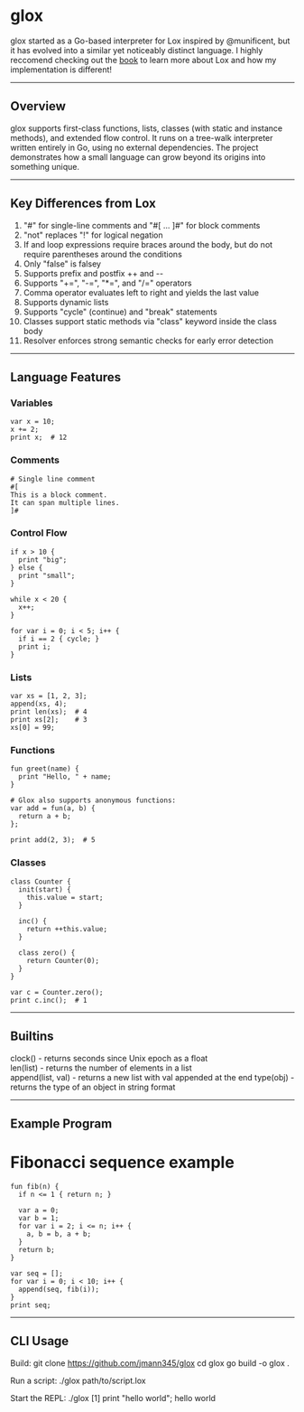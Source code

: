 # glox

glox started as a Go-based interpreter for Lox inspired by @munificent, but it has evolved into a similar yet noticeably distinct language. I highly reccomend checking out the [book](https://craftinginterpreters.com/) to learn more about Lox and how my implementation is different!

-------------------------------------------------------------------------------

## Overview

glox supports first-class functions, lists, classes (with static and instance methods), and extended flow control. It runs on a tree-walk interpreter written entirely in Go, using no external dependencies. The project demonstrates how a small language can grow beyond its origins into something unique.

-------------------------------------------------------------------------------

## Key Differences from Lox

1. "#" for single-line comments and "#[ ... ]#" for block comments  
2. "not" replaces "!" for logical negation  
3. If and loop expressions require braces around the body, but do not require parentheses around the conditions
4. Only "false" is falsey
5. Supports prefix and postfix ++ and --  
6. Supports "+=", "-=", "*=", and "/=" operators  
7. Comma operator evaluates left to right and yields the last value  
8. Supports dynamic lists
9. Supports "cycle" (continue) and "break" statements
10. Classes support static methods via "class" keyword inside the class body  
11. Resolver enforces strong semantic checks for early error detection  

-------------------------------------------------------------------------------

## Language Features

### Variables
```
var x = 10;
x += 2;
print x;  # 12
```

### Comments
```
# Single line comment
#[
This is a block comment.
It can span multiple lines.
]#
```

### Control Flow
```
if x > 10 {
  print "big";
} else {
  print "small";
}

while x < 20 {
  x++;
}

for var i = 0; i < 5; i++ {
  if i == 2 { cycle; }
  print i;
}
```

### Lists
```
var xs = [1, 2, 3];
append(xs, 4);
print len(xs);  # 4
print xs[2];    # 3
xs[0] = 99;
```
### Functions
```
fun greet(name) {
  print "Hello, " + name;
}

# Glox also supports anonymous functions:
var add = fun(a, b) {
  return a + b;
};

print add(2, 3);  # 5
```

### Classes
```
class Counter {
  init(start) {
    this.value = start;
  }

  inc() {
    return ++this.value;
  }

  class zero() {
    return Counter(0);
  }
}

var c = Counter.zero();
print c.inc();  # 1
```

-------------------------------------------------------------------------------

## Builtins

clock() - returns seconds since Unix epoch as a float  
len(list) - returns the number of elements in a list  
append(list, val) - returns a new list with val appended at the end
type(obj) - returns the type of an object in string format 

-------------------------------------------------------------------------------

## Example Program

# Fibonacci sequence example
```
fun fib(n) {
  if n <= 1 { return n; }

  var a = 0;
  var b = 1;
  for var i = 2; i <= n; i++ {
    a, b = b, a + b;
  }
  return b;
}

var seq = [];
for var i = 0; i < 10; i++ {
  append(seq, fib(i));
}
print seq;
```

-------------------------------------------------------------------------------

## CLI Usage

Build:
git clone https://github.com/jmann345/glox
cd glox
go build -o glox .

Run a script:
./glox path/to/script.lox

Start the REPL:
./glox
[1] print "hello world";
hello world
